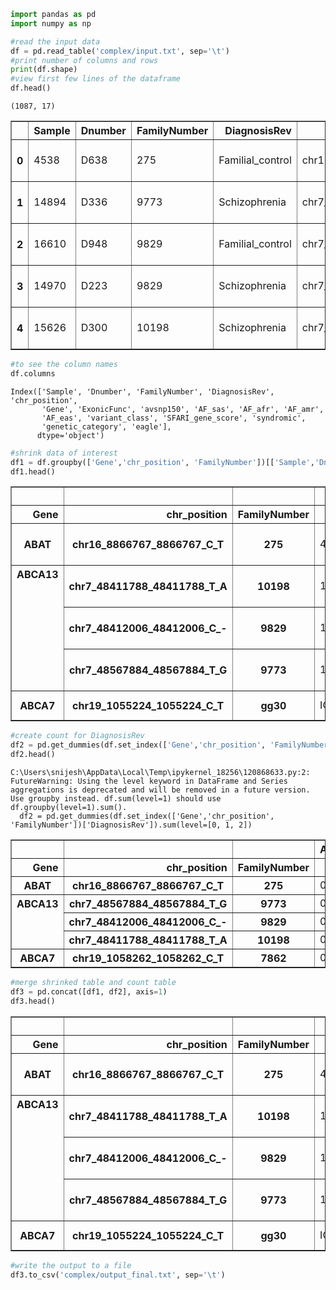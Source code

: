 ```python
import pandas as pd
import numpy as np
```


```python
#read the input data
df = pd.read_table('complex/input.txt', sep='\t')
#print number of columns and rows
print(df.shape)
#view first few lines of the dataframe
df.head()
```

    (1087, 17)
    




<div>
<style scoped>
    .dataframe tbody tr th:only-of-type {
        vertical-align: middle;
    }

    .dataframe tbody tr th {
        vertical-align: top;
    }

    .dataframe thead th {
        text-align: right;
    }
</style>
<table border="1" class="dataframe">
  <thead>
    <tr style="text-align: right;">
      <th></th>
      <th>Sample</th>
      <th>Dnumber</th>
      <th>FamilyNumber</th>
      <th>DiagnosisRev</th>
      <th>chr_position</th>
      <th>Gene</th>
      <th>ExonicFunc</th>
      <th>avsnp150</th>
      <th>AF_sas</th>
      <th>AF_afr</th>
      <th>AF_amr</th>
      <th>AF_eas</th>
      <th>variant_class</th>
      <th>SFARI_gene_score</th>
      <th>syndromic</th>
      <th>genetic_category</th>
      <th>eagle</th>
    </tr>
  </thead>
  <tbody>
    <tr>
      <th>0</th>
      <td>4538</td>
      <td>D638</td>
      <td>275</td>
      <td>Familial_control</td>
      <td>chr16_8866767_8866767_C_T</td>
      <td>ABAT</td>
      <td>nonsynonymous SNV</td>
      <td>rs555183419</td>
      <td>0.000200</td>
      <td>0.000000</td>
      <td>0.0</td>
      <td>0.0</td>
      <td>missense</td>
      <td>2</td>
      <td>0</td>
      <td>Rare Single Gene Mutation, Genetic Association</td>
      <td>0.0</td>
    </tr>
    <tr>
      <th>1</th>
      <td>14894</td>
      <td>D336</td>
      <td>9773</td>
      <td>Schizophrenia</td>
      <td>chr7_48567884_48567884_T_G</td>
      <td>ABCA13</td>
      <td>nonsynonymous SNV</td>
      <td>rs749109867</td>
      <td>0.000300</td>
      <td>0.000000</td>
      <td>0.0</td>
      <td>0.0</td>
      <td>missense</td>
      <td>2</td>
      <td>0</td>
      <td>Rare Single Gene Mutation, Functional</td>
      <td>0.0</td>
    </tr>
    <tr>
      <th>2</th>
      <td>16610</td>
      <td>D948</td>
      <td>9829</td>
      <td>Familial_control</td>
      <td>chr7_48412006_48412006_C_-</td>
      <td>ABCA13</td>
      <td>frameshift deletion</td>
      <td>NotAvailable</td>
      <td>0.000033</td>
      <td>0.000000</td>
      <td>0.0</td>
      <td>0.0</td>
      <td>indel</td>
      <td>2</td>
      <td>0</td>
      <td>Rare Single Gene Mutation, Functional</td>
      <td>0.0</td>
    </tr>
    <tr>
      <th>3</th>
      <td>14970</td>
      <td>D223</td>
      <td>9829</td>
      <td>Schizophrenia</td>
      <td>chr7_48412006_48412006_C_-</td>
      <td>ABCA13</td>
      <td>frameshift deletion</td>
      <td>NotAvailable</td>
      <td>0.000033</td>
      <td>0.000000</td>
      <td>0.0</td>
      <td>0.0</td>
      <td>indel</td>
      <td>2</td>
      <td>0</td>
      <td>Rare Single Gene Mutation, Functional</td>
      <td>0.0</td>
    </tr>
    <tr>
      <th>4</th>
      <td>15626</td>
      <td>D300</td>
      <td>10198</td>
      <td>Schizophrenia</td>
      <td>chr7_48411788_48411788_T_A</td>
      <td>ABCA13</td>
      <td>nonsynonymous SNV</td>
      <td>rs771610168</td>
      <td>0.000000</td>
      <td>0.000065</td>
      <td>0.0</td>
      <td>0.0</td>
      <td>missense</td>
      <td>2</td>
      <td>0</td>
      <td>Rare Single Gene Mutation, Functional</td>
      <td>0.0</td>
    </tr>
  </tbody>
</table>
</div>




```python
#to see the column names
df.columns
```




    Index(['Sample', 'Dnumber', 'FamilyNumber', 'DiagnosisRev', 'chr_position',
           'Gene', 'ExonicFunc', 'avsnp150', 'AF_sas', 'AF_afr', 'AF_amr',
           'AF_eas', 'variant_class', 'SFARI_gene_score', 'syndromic',
           'genetic_category', 'eagle'],
          dtype='object')




```python
#shrink data of interest
df1 = df.groupby(['Gene','chr_position', 'FamilyNumber'])[['Sample','Dnumber','ExonicFunc','avsnp150','variant_class', 'genetic_category']].agg(lambda x: '|'.join(x.unique()))
df1.head()
```




<div>
<style scoped>
    .dataframe tbody tr th:only-of-type {
        vertical-align: middle;
    }

    .dataframe tbody tr th {
        vertical-align: top;
    }

    .dataframe thead th {
        text-align: right;
    }
</style>
<table border="1" class="dataframe">
  <thead>
    <tr style="text-align: right;">
      <th></th>
      <th></th>
      <th></th>
      <th>Sample</th>
      <th>Dnumber</th>
      <th>ExonicFunc</th>
      <th>avsnp150</th>
      <th>variant_class</th>
      <th>genetic_category</th>
    </tr>
    <tr>
      <th>Gene</th>
      <th>chr_position</th>
      <th>FamilyNumber</th>
      <th></th>
      <th></th>
      <th></th>
      <th></th>
      <th></th>
      <th></th>
    </tr>
  </thead>
  <tbody>
    <tr>
      <th>ABAT</th>
      <th>chr16_8866767_8866767_C_T</th>
      <th>275</th>
      <td>4538</td>
      <td>D638</td>
      <td>nonsynonymous SNV</td>
      <td>rs555183419</td>
      <td>missense</td>
      <td>Rare Single Gene Mutation, Genetic Association</td>
    </tr>
    <tr>
      <th rowspan="3" valign="top">ABCA13</th>
      <th>chr7_48411788_48411788_T_A</th>
      <th>10198</th>
      <td>15626</td>
      <td>D300</td>
      <td>nonsynonymous SNV</td>
      <td>rs771610168</td>
      <td>missense</td>
      <td>Rare Single Gene Mutation, Functional</td>
    </tr>
    <tr>
      <th>chr7_48412006_48412006_C_-</th>
      <th>9829</th>
      <td>16610|14970</td>
      <td>D948|D223</td>
      <td>frameshift deletion</td>
      <td>NotAvailable</td>
      <td>indel</td>
      <td>Rare Single Gene Mutation, Functional</td>
    </tr>
    <tr>
      <th>chr7_48567884_48567884_T_G</th>
      <th>9773</th>
      <td>14894</td>
      <td>D336</td>
      <td>nonsynonymous SNV</td>
      <td>rs749109867</td>
      <td>missense</td>
      <td>Rare Single Gene Mutation, Functional</td>
    </tr>
    <tr>
      <th>ABCA7</th>
      <th>chr19_1055224_1055224_C_T</th>
      <th>gg30</th>
      <td>ICNBSX329</td>
      <td>NotAvailable</td>
      <td>nonsynonymous SNV</td>
      <td>NotAvailable</td>
      <td>missense</td>
      <td>Rare Single Gene Mutation</td>
    </tr>
  </tbody>
</table>
</div>




```python
#create count for DiagnosisRev
df2 = pd.get_dummies(df.set_index(['Gene','chr_position', 'FamilyNumber'])['DiagnosisRev']).sum(level=[0, 1, 2])
df2.head()
```

    C:\Users\snijesh\AppData\Local\Temp\ipykernel_18256\120868633.py:2: FutureWarning: Using the level keyword in DataFrame and Series aggregations is deprecated and will be removed in a future version. Use groupby instead. df.sum(level=1) should use df.groupby(level=1).sum().
      df2 = pd.get_dummies(df.set_index(['Gene','chr_position', 'FamilyNumber'])['DiagnosisRev']).sum(level=[0, 1, 2])
    




<div>
<style scoped>
    .dataframe tbody tr th:only-of-type {
        vertical-align: middle;
    }

    .dataframe tbody tr th {
        vertical-align: top;
    }

    .dataframe thead th {
        text-align: right;
    }
</style>
<table border="1" class="dataframe">
  <thead>
    <tr style="text-align: right;">
      <th></th>
      <th></th>
      <th></th>
      <th>Addiction</th>
      <th>BPAD</th>
      <th>Dementia</th>
      <th>Depression</th>
      <th>Familial_control</th>
      <th>OCD</th>
      <th>Schizophrenia</th>
      <th>population_control</th>
    </tr>
    <tr>
      <th>Gene</th>
      <th>chr_position</th>
      <th>FamilyNumber</th>
      <th></th>
      <th></th>
      <th></th>
      <th></th>
      <th></th>
      <th></th>
      <th></th>
      <th></th>
    </tr>
  </thead>
  <tbody>
    <tr>
      <th>ABAT</th>
      <th>chr16_8866767_8866767_C_T</th>
      <th>275</th>
      <td>0</td>
      <td>0</td>
      <td>0</td>
      <td>0</td>
      <td>1</td>
      <td>0</td>
      <td>0</td>
      <td>0</td>
    </tr>
    <tr>
      <th rowspan="3" valign="top">ABCA13</th>
      <th>chr7_48567884_48567884_T_G</th>
      <th>9773</th>
      <td>0</td>
      <td>0</td>
      <td>0</td>
      <td>0</td>
      <td>0</td>
      <td>0</td>
      <td>1</td>
      <td>0</td>
    </tr>
    <tr>
      <th>chr7_48412006_48412006_C_-</th>
      <th>9829</th>
      <td>0</td>
      <td>0</td>
      <td>0</td>
      <td>0</td>
      <td>1</td>
      <td>0</td>
      <td>1</td>
      <td>0</td>
    </tr>
    <tr>
      <th>chr7_48411788_48411788_T_A</th>
      <th>10198</th>
      <td>0</td>
      <td>0</td>
      <td>0</td>
      <td>0</td>
      <td>0</td>
      <td>0</td>
      <td>1</td>
      <td>0</td>
    </tr>
    <tr>
      <th>ABCA7</th>
      <th>chr19_1058262_1058262_C_T</th>
      <th>7862</th>
      <td>0</td>
      <td>0</td>
      <td>0</td>
      <td>0</td>
      <td>1</td>
      <td>1</td>
      <td>0</td>
      <td>0</td>
    </tr>
  </tbody>
</table>
</div>




```python
#merge shrinked table and count table
df3 = pd.concat([df1, df2], axis=1)
df3.head()
```




<div>
<style scoped>
    .dataframe tbody tr th:only-of-type {
        vertical-align: middle;
    }

    .dataframe tbody tr th {
        vertical-align: top;
    }

    .dataframe thead th {
        text-align: right;
    }
</style>
<table border="1" class="dataframe">
  <thead>
    <tr style="text-align: right;">
      <th></th>
      <th></th>
      <th></th>
      <th>Sample</th>
      <th>Dnumber</th>
      <th>ExonicFunc</th>
      <th>avsnp150</th>
      <th>variant_class</th>
      <th>genetic_category</th>
      <th>Addiction</th>
      <th>BPAD</th>
      <th>Dementia</th>
      <th>Depression</th>
      <th>Familial_control</th>
      <th>OCD</th>
      <th>Schizophrenia</th>
      <th>population_control</th>
    </tr>
    <tr>
      <th>Gene</th>
      <th>chr_position</th>
      <th>FamilyNumber</th>
      <th></th>
      <th></th>
      <th></th>
      <th></th>
      <th></th>
      <th></th>
      <th></th>
      <th></th>
      <th></th>
      <th></th>
      <th></th>
      <th></th>
      <th></th>
      <th></th>
    </tr>
  </thead>
  <tbody>
    <tr>
      <th>ABAT</th>
      <th>chr16_8866767_8866767_C_T</th>
      <th>275</th>
      <td>4538</td>
      <td>D638</td>
      <td>nonsynonymous SNV</td>
      <td>rs555183419</td>
      <td>missense</td>
      <td>Rare Single Gene Mutation, Genetic Association</td>
      <td>0</td>
      <td>0</td>
      <td>0</td>
      <td>0</td>
      <td>1</td>
      <td>0</td>
      <td>0</td>
      <td>0</td>
    </tr>
    <tr>
      <th rowspan="3" valign="top">ABCA13</th>
      <th>chr7_48411788_48411788_T_A</th>
      <th>10198</th>
      <td>15626</td>
      <td>D300</td>
      <td>nonsynonymous SNV</td>
      <td>rs771610168</td>
      <td>missense</td>
      <td>Rare Single Gene Mutation, Functional</td>
      <td>0</td>
      <td>0</td>
      <td>0</td>
      <td>0</td>
      <td>0</td>
      <td>0</td>
      <td>1</td>
      <td>0</td>
    </tr>
    <tr>
      <th>chr7_48412006_48412006_C_-</th>
      <th>9829</th>
      <td>16610|14970</td>
      <td>D948|D223</td>
      <td>frameshift deletion</td>
      <td>NotAvailable</td>
      <td>indel</td>
      <td>Rare Single Gene Mutation, Functional</td>
      <td>0</td>
      <td>0</td>
      <td>0</td>
      <td>0</td>
      <td>1</td>
      <td>0</td>
      <td>1</td>
      <td>0</td>
    </tr>
    <tr>
      <th>chr7_48567884_48567884_T_G</th>
      <th>9773</th>
      <td>14894</td>
      <td>D336</td>
      <td>nonsynonymous SNV</td>
      <td>rs749109867</td>
      <td>missense</td>
      <td>Rare Single Gene Mutation, Functional</td>
      <td>0</td>
      <td>0</td>
      <td>0</td>
      <td>0</td>
      <td>0</td>
      <td>0</td>
      <td>1</td>
      <td>0</td>
    </tr>
    <tr>
      <th>ABCA7</th>
      <th>chr19_1055224_1055224_C_T</th>
      <th>gg30</th>
      <td>ICNBSX329</td>
      <td>NotAvailable</td>
      <td>nonsynonymous SNV</td>
      <td>NotAvailable</td>
      <td>missense</td>
      <td>Rare Single Gene Mutation</td>
      <td>0</td>
      <td>0</td>
      <td>0</td>
      <td>0</td>
      <td>0</td>
      <td>0</td>
      <td>0</td>
      <td>1</td>
    </tr>
  </tbody>
</table>
</div>




```python
#write the output to a file
df3.to_csv('complex/output_final.txt', sep='\t')
```


```python

```


```python

```


```python

```


```python

```


```python

```


```python

```


```python

```


```python

```
